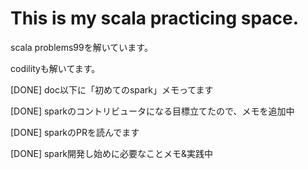 # This is my scala practicing space.

scala problems99を解いています。

codilityも解いてます。

[DONE] doc以下に「初めてのspark」メモってます

[DONE] sparkのコントリビュータになる目標立てたので、メモを追加中

[DONE] sparkのPRを読んでます

[DONE] spark開発し始めに必要なことメモ&実践中

